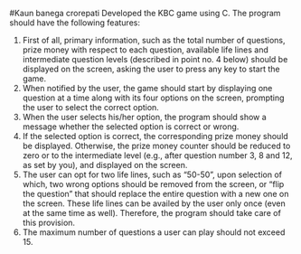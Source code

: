 #Kaun banega crorepati
Developed the KBC game using C. The program should have the following features:
1. First of all, primary information, such as the total number of questions, prize money with
respect to each question, available life lines and intermediate question levels (described
in point no. 4 below) should be displayed on the screen, asking the user to press any key
to start the game.
2. When notified by the user, the game should start by displaying one question at a time
along with its four options on the screen, prompting the user to select the correct option.
3. When the user selects his/her option, the program should show a message whether the
selected option is correct or wrong.
4. If the selected option is correct, the corresponding prize money should be displayed.
Otherwise, the prize money counter should be reduced to zero or to the intermediate
level (e.g., after question number 3, 8 and 12, as set by you), and displayed on the screen.
5. The user can opt for two life lines, such as “50-50”, upon selection of which, two wrong
options should be removed from the screen, or “flip the question” that should replace
the entire question with a new one on the screen. These life lines can be availed by the
user only once (even at the same time as well). Therefore, the program should take care
of this provision.
6. The maximum number of questions a user can play should not exceed 15. 
